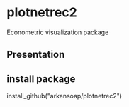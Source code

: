 # plotnetrec2
Econometric visualization package

## Presentation

## install package

install_github("arkansoap/plotnetrec2")
